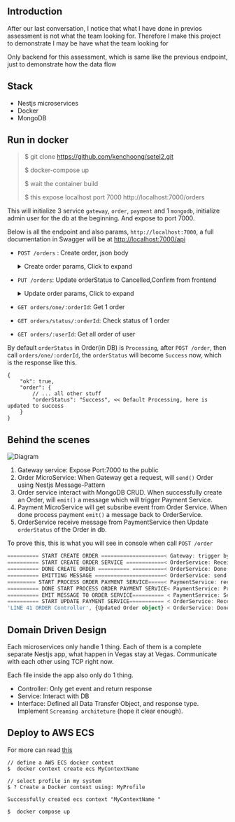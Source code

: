 ## Introduction

After our last conversation, I notice that what I have done in previos assessment is not what the team looking for. Therefore I make this project to demonstrate I may be have what the team looking for

Only backend for this assessment, which is same like the previous endpoint, just to demonstrate how the data flow

## Stack

- Nestjs microservices
- Docker
- MongoDB

## Run in docker

> $ git clone https://github.com/kenchoong/setel2.git
>
> $ docker-compose up
>
> $ wait the container build
>
> $ this expose localhost port 7000 http://localhost:7000/orders

This will initialize 3 service `gateway`, `order`, `payment` and 1 `mongodb`, initialize admin user for the db at the beginning. And expose to port 7000.

Below is all the endpoint and also params, `http://localhost:7000`, a full documentation in Swagger will be at [http://localhost:7000/api](http://localhost:7000/api)

- `POST /orders` : Create order, json body

    <details>
    <summary>Create order params, Click to expand</summary>

  ```json
  {
    "userId": "1234",
    "productId": "1", // 1 will success, 2 will failed
    "productName": "Chicken wing",
    "totalOrderAmount": "RM 99",
    "orderStatus": "12345",
    "createdAt": "today"
  }
  ```

    </details>

- `PUT /orders`: Update orderStatus to Cancelled,Confirm from frontend

    <details>
    <summary>Update order params, Click to expand</summary>

  ```json
  {
    "orderStatus": "Done happy good day",
    "orderId": "someid" // get it from Create order
  }
  ```

    </details>

- `GET orders/one/:orderId`: Get 1 order
- `GET orders/status/:orderId`: Check status of 1 order
- `GET orders/:userId`: Get all order of user

By default `orderStatus` in Order(in DB) is `Processing`, after `POST /order`, then call `orders/one/:orderId`, the `orderStatus` will become `Success` now, which is the response like this.

```
{
    "ok": true,
    "order": {
        // ... all other stuff
        "orderStatus": "Success", << Default Processing, here is updated to success
    }
}
```

## Behind the scenes

![Diagram](../main/docker.png)

1. Gateway service: Expose Port:7000 to the public
2. Order MicroService: When Gateway get a request, will `send()` Order using Nestjs Message-Pattern
3. Order service interact with MongoDB CRUD. When successfully create an Order, will `emit()` a message which will trigger Payment Service.
4. Payment MicroService will get subsribe event from Order Service. When done process payment `emit()` a message back to OrderService.
5. OrderService receive message from PaymentService then Update `orderStatus` of the Order in db.

To prove this, this is what you will see in console when call `POST /order`

```ts
========== START CREATE ORDER ====================< Gateway: trigger by API call
========== START CREATE ORDER SERVICE ============< OrderService: Receive call from Gateway
========== DONE CREATE ORDER ========== ==========< OrderService: Done create order in DB, return response to User
========== EMITTING MESSAGE ======================< OrderService: send message to PaymentService
========= START PROCESS ORDER PAYMENT SERVICE=====< PaymentService: receive message from OrderService
========== DONE START PROCESS ORDER PAYMENT SERVICE< PaymentService: Processing the payment
========== EMIT MESSAGE TO ORDER SERVICE========== < PaymentService: Send message and payload to OrderService
========== START UPDATE PAYMENT SERVICE=========== < OrderService: Receive message payload from PaymentService
'LINE 41 ORDER Controller', {Updated Order object} < OrderService: Done update Order object in DB, and return the result

```

## Domain Driven Design

Each microservices only handle 1 thing. Each of them is a complete separate Nestjs app, what happen in Vegas stay at Vegas. Communicate with each other using TCP right now.

Each file inside the app also only do 1 thing.

- Controller: Only get event and return response
- Service: Interact with DB
- Interface: Defined all Data Transfer Object, and response type.
  Implement `Screaming architeture` (hope it clear enough).

## Deploy to AWS ECS

For more can read [this](https://aws.amazon.com/blogs/containers/deploy-applications-on-amazon-ecs-using-docker-compose/)

```
// define a AWS ECS docker context
$  docker context create ecs MyContextName

// select profile in my system
$ ? Create a Docker context using: MyProfile

Successfully created ecs context "MyContextName "

$  docker compose up
```

